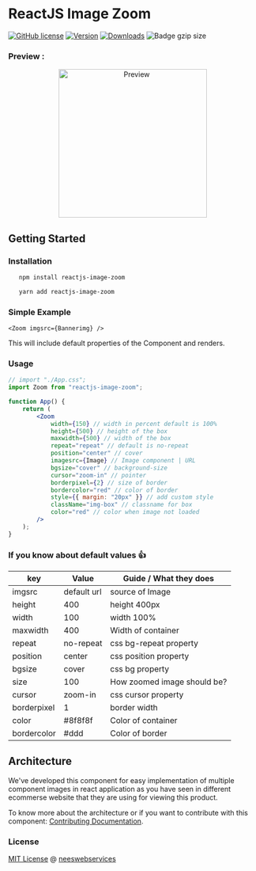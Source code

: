 # ReactJS Image Zoom

[![GitHub license](https://img.shields.io/npm/l/reactjs-image-zoom.svg?style=plastic)]() [![Version](https://img.shields.io/npm/v/reactjs-image-zoom)](https://www.npmjs.com/package/reactjs-image-zoom)
[![Downloads](https://img.shields.io/npm/dw/reactjs-image-zoom?style=plastic)](http://www.npmtrends.com/reactjs-image-zoom)
![Badge gzip size](https://img.shields.io/bundlephobia/min/reactjs-image-zoom)

### Preview :

<p align="center">
    <img width="300" src="https://res.cloudinary.com/dacp0r5b7/image/upload/v1662852052/icons/github/2022-09-11_04-00-44_2_z0zvlk.gif" alt="Preview">
</p>

## Getting Started

### **Installation**

```sh
   npm install reactjs-image-zoom
```

```sh
   yarn add reactjs-image-zoom
```

### Simple Example

```tsx
<Zoom imgsrc={Bannerimg} />
```

This will include default properties of the Component and renders.

### Usage

```jsx
// import "./App.css";
import Zoom from "reactjs-image-zoom";

function App() {
    return (
        <Zoom
            width={150} // width in percent default is 100%
            height={500} // height of the box
            maxwidth={500} // width of the box
            repeat="repeat" // default is no-repeat
            position="center" // cover
            imagesrc={Image} // Image component | URL
            bgsize="cover" // background-size
            cursor="zoom-in" // pointer
            borderpixel={2} // size of border
            bordercolor="red" // color of border
            style={{ margin: "20px" }} // add custom style
            className="img-box" // classname for box
            color="red" // color when image not loaded
        />
    );
}
```

<!-- [Live examples](https://lyef.github.io/lyef-counter) -->

### If you know about default values 👍

| key         | Value       | Guide / What they does      |
| ----------- | ----------- | --------------------------- |
| imgsrc      | default url | source of Image             |
| height      | 400         | height 400px                |
| width       | 100         | width 100%                  |
| maxwidth    | 400         | Width of container          |
| repeat      | no-repeat   | css bg-repeat property      |
| position    | center      | css position property       |
| bgsize      | cover       | css bg property             |
| size        | 100         | How zoomed image should be? |
| cursor      | zoom-in     | css cursor property         |
| borderpixel | 1           | border width                |
| color       | #8f8f8f     | Color of container          |
| bordercolor | #ddd        | Color of border             |

## Architecture

We've developed this component for easy implementation of multiple component images in react application as you have seen in different ecommerse website that they are using for viewing this product.

To know more about the architecture or if you want to contribute with this component: [Contributing Documentation](https://github.com/neeswebservices/reactjs-image-zoom/graphs/contributors).

### License

[MIT License](https://github.com/neeswebservices/reactjs-image-zoom/master/LICENSE.md) @ [neeswebservices](https://nischal-dahal.com.np/)
